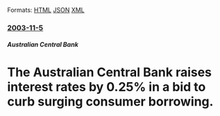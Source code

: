 
Formats: [HTML](/news/2003/11/5/the-australian-central-bank-raises-interest-rates-by-0-25-in-a-bid-to-curb-surging-consumer-borrowing.html)  [JSON](/news/2003/11/5/the-australian-central-bank-raises-interest-rates-by-0-25-in-a-bid-to-curb-surging-consumer-borrowing.json)  [XML](/news/2003/11/5/the-australian-central-bank-raises-interest-rates-by-0-25-in-a-bid-to-curb-surging-consumer-borrowing.xml)  

### [2003-11-5](/news/2003/11/5/index.md)

##### Australian Central Bank
#  The Australian Central Bank raises interest rates by 0.25% in a bid to curb surging consumer borrowing.



